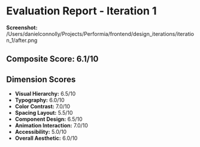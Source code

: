 # Evaluation Report - Iteration 1

**Screenshot:** /Users/danielconnolly/Projects/Performia/frontend/design_iterations/iteration_1/after.png

## Composite Score: 6.1/10

## Dimension Scores

- **Visual Hierarchy:** 6.5/10
- **Typography:** 6.0/10
- **Color Contrast:** 7.0/10
- **Spacing Layout:** 5.5/10
- **Component Design:** 6.5/10
- **Animation Interaction:** 7.0/10
- **Accessibility:** 5.0/10
- **Overall Aesthetic:** 6.0/10
